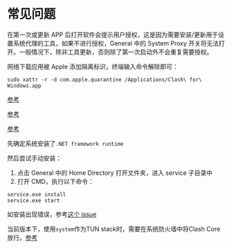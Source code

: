 # 常见问题

<question-answer question="macOS 版本启动要求授权">

在第一次或更新 APP 后打开软件会提示用户授权，这是因为需要安装/更新用于设置系统代理的工具，如果不进行授权，General 中的 System Proxy 开关将无法打开。一般情况下，除非工具更新，否则除了第一次启动外不会重复需要授权。

</question-answer>

<question-answer question="macOS DMG 安装后无法打开，提示损坏">

网络下载应用被 Apple 添加隔离标识，终端输入命令解除即可：

```
sudo xattr -r -d com.apple.quarantine /Applications/Clash\ for\ Windows.app
```

</question-answer>

<question-answer question="系统代理自动关闭或打开">

[参考](https://github.com/Fndroid/clash_for_windows_pkg/issues/312)

</question-answer>

<question-answer question="General 端口显示为 0">

[参考](https://github.com/Fndroid/clash_for_windows_pkg/issues/671)

</question-answer>

<question-answer question="Killer 系列网卡无法开启 TAP/TUN 模式">

[参考](https://github.com/Fndroid/clash_for_windows_pkg/issues/1243#issuecomment-751165537)

</question-answer>

<question-answer question="Service Mode 无法安装（Windows）">

先确定系统安装了`.NET framework runtime`

然后尝试手动安装：

1. 点击 General 中的 Home Directory 打开文件夹，进入 service 子目录中
2. 打开 CMD，执行以下命令：

```
service.exe install
service.exe start
```

如安装出现错误，参考[这个 issue](https://github.com/Fndroid/clash_for_windows_pkg/issues/1627)

</question-answer>

<question-answer question="在Windows系统中，使用system作为TUN stack时，Clash网卡无法正常工作">

当前版本下，使用`system`作为TUN stack时，需要在系统防火墙中将Clash Core放行。[参考](https://github.com/Fndroid/clash_for_windows_pkg/issues/1936#issuecomment-853226838)

</question-answer>
